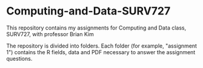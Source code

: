 # Computing-and-Data-SURV727
This repository contains my assignments for Computing and Data class, SURV727, with professor Brian Kim


The repository is divided into folders. Each folder (for example, "assignment 1") contains the R fields, data and PDF necessary to answer the assignment questions.  